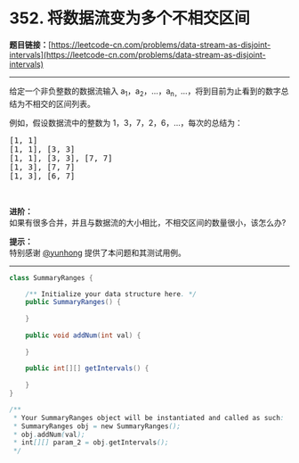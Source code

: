 # 352. 将数据流变为多个不相交区间

**题目链接：**[https://leetcode-cn.com/problems/data-stream-as-disjoint-intervals](https://leetcode-cn.com/problems/data-stream-as-disjoint-intervals)

---

<div class="content__1Y2H">
 <div class="notranslate">
  <p>给定一个非负整数的数据流输入 a<sub>1</sub>，a<sub>2</sub>，…，a<sub>n，</sub>…，将到目前为止看到的数字总结为不相交的区间列表。</p> 
  <p>例如，假设数据流中的整数为 1，3，7，2，6，…，每次的总结为：</p> 
  <pre class="language-text">[1, 1]
[1, 1], [3, 3]
[1, 1], [3, 3], [7, 7]
[1, 3], [7, 7]
[1, 3], [6, 7]
</pre> 
  <p>&nbsp;</p> 
  <p><strong>进阶：</strong><br> 如果有很多合并，并且与数据流的大小相比，不相交区间的数量很小，该怎么办?</p> 
  <p><strong>提示：</strong><br> 特别感谢 <a href="https://discuss.leetcode.com/user/yunhong">@yunhong</a> 提供了本问题和其测试用例。</p> 
 </div>
</div>

---

```java
class SummaryRanges {

    /** Initialize your data structure here. */
    public SummaryRanges() {
        
    }
    
    public void addNum(int val) {
        
    }
    
    public int[][] getIntervals() {
        
    }
}

/**
 * Your SummaryRanges object will be instantiated and called as such:
 * SummaryRanges obj = new SummaryRanges();
 * obj.addNum(val);
 * int[][] param_2 = obj.getIntervals();
 */
```